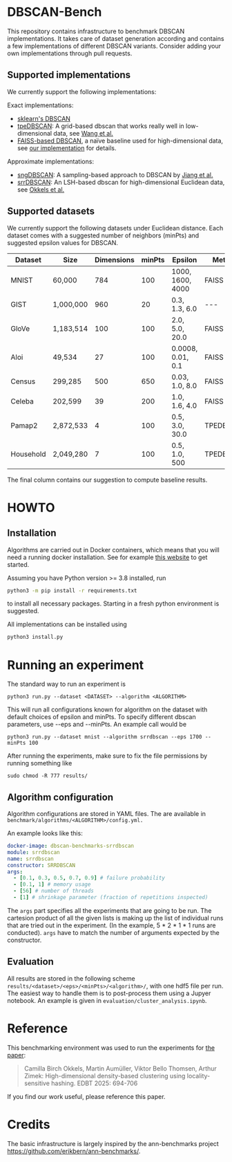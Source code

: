 # DBSCAN-Bench

This repository contains infrastructure to benchmark DBSCAN implementations.
It takes care of dataset generation according and contains a few implementations of different DBSCAN variants. 
Consider adding your own implementations through pull requests.

## Supported implementations

We currently support the following implementations:

Exact implementations:
- [sklearn's DBSCAN](https://scikit-learn.org/stable/modules/generated/sklearn.cluster.DBSCAN.html)
- [tpeDBSCAN](https://github.com/wangyiqiu/dbscan-python): A grid-based dbscan that works really well in low-dimensional data, see [Wang et al.](https://arxiv.org/abs/1912.06255)
- [FAISS-based DBSCAN](https://github.com/facebookresearch/faiss), a naïve baseline used for high-dimensional data, see [our implementation](benchmark/algorithms/faiss/module.py) for details.

Approximate implementations:
- [sngDBSCAN](https://github.com/jenniferjang/subsampled_neighborhood_graph_dbscan): A sampling-based approach to DBSCAN by [Jiang et al.](https://arxiv.org/abs/2006.06743)
- [srrDBSCAN](https://github.com/CamillaOkkels/srrdbscan): An LSH-based dbscan for high-dimensional Euclidean data, see [Okkels et al.](https://openproceedings.org/2025/conf/edbt/paper-208.pdf)

## Supported datasets

We currently support the following datasets under Euclidean distance. 
Each dataset comes with a suggested number of neighbors (minPts) and suggested epsilon values for DBSCAN. 

| Dataset     | Size       | Dimensions | minPts | Epsilon | Method |
|------------|-----------|------------|-----------|----------------|--------|
| MNIST      | 60,000    | 784        | 100       | 1000, 1600, 4000 | FAISS  |
| GIST       | 1,000,000 | 960        | 20        | 0.3, 1.3, 6.0 | ---    |
| GloVe      | 1,183,514 | 100        | 100       | 2.0, 5.0, 20.0 | FAISS  |
| Aloi       | 49,534    | 27         | 100       | 0.0008, 0.01, 0.1 | FAISS  |
| Census     | 299,285   | 500        | 650       | 0.03, 1.0, 8.0 | FAISS  |
| Celeba     | 202,599   | 39         | 200       | 1.0, 1.6, 4.0 | FAISS  |
| Pamap2     | 2,872,533 | 4          | 100       | 0.5, 3.0, 30.0 | TPEDBSCAN    |
| Household  | 2,049,280 | 7          | 100       | 0.5, 1.0, 500 | TPEDBSCAN    |

The final column contains our suggestion to compute baseline results.


# HOWTO 

## Installation

Algorithms are carried out in Docker containers, which means that you will need a running docker installation. See for example [this website](https://www.digitalocean.com/community/tutorial-collections/how-to-install-and-use-docker) to get started.

Assuming you have Python version >= 3.8 installed, run

```bash
python3 -m pip install -r requirements.txt 
```

to install all necessary packages. Starting in a fresh python environment is suggested. 

All implementations can be installed using
```bash
python3 install.py
```

# Running an experiment

The standard way to run an experiment is

```
python3 run.py --dataset <DATASET> --algorithm <ALGORITHM> 
```

This will run all configurations known for algorithm on the dataset with default choices of epsilon and minPts. To specify different dbscan parameters, use --eps and --minPts. An example call would be 

```
python3 run.py --dataset mnist --algorithm srrdbscan --eps 1700 --minPts 100
```

After running the experiments, make sure to fix the file permissions by running something like 

```
sudo chmod -R 777 results/
```

## Algorithm configuration

Algorithm configurations are stored in YAML files. The are available in `benchmark/algorithms/<ALGORITHM>/config.yml.`

An example looks like this:

```yaml
docker-image: dbscan-benchmarks-srrdbscan
module: srrdbscan
name: srrdbscan
constructor: SRRDBSCAN
args:
  - [0.1, 0.3, 0.5, 0.7, 0.9] # failure probability
  - [0.1, 1] # memory usage
  - [56] # number of threads
  - [1] # shrinkage parameter (fraction of repetitions inspected)
```

The `args` part specifies all the experiments that are going to be run. 
The cartesion product of all the given lists is making up the list of individual runs that are tried out in the experiment. (In the example, 5 * 2 * 1 * 1 runs are conducted).
`args` have to match the number of arguments expected by the constructor. 


## Evaluation

All results are stored in the following scheme `results/<dataset>/<eps>/<minPts>/<algorithm>/`, with one hdf5 file per run. The easiest way to handle them is to post-process them using a Jupyer notebook. 
An example is given in `evaluation/cluster_analysis.ipynb`.


# Reference

This benchmarking environment was used to run the experiments for [the paper](https://openproceedings.org/2025/conf/edbt/paper-208.pdf): 

> Camilla Birch Okkels, Martin Aumüller, Viktor Bello Thomsen, Arthur Zimek:
High-dimensional density-based clustering using locality-sensitive hashing. EDBT 2025: 694-706

If you find our work useful, please reference this paper.


# Credits

The basic infrastructure is largely inspired by the ann-benchmarks project <https://github.com/erikbern/ann-benchmarks/>. 






